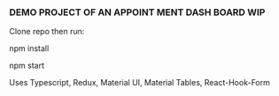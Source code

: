 ### DEMO PROJECT OF AN APPOINT MENT DASH BOARD WIP

Clone repo then run:

npm install

npm start


Uses Typescript, Redux, Material UI, Material Tables, React-Hook-Form
